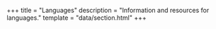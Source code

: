 +++
title = "Languages"
description = "Information and resources for languages."
template = "data/section.html"
+++
